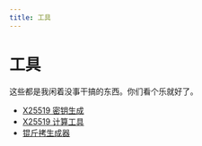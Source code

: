 ```yaml
---
title: 工具
---
```


# 工具

<vue-metadata author="swwind" time="2025-3-4"></vue-metadata>

这些都是我闲着没事干搞的东西。你们看个乐就好了。

- [X25519 密钥生成](/tools/x25519-keygen/)
- [X25519 计算工具](/tools/x25519/)
- [锟斤拷生成器](/tools/kunjinkao/)
